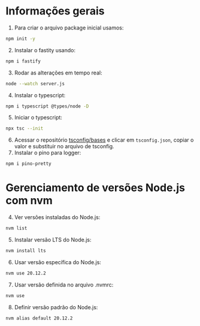 # Informações gerais
1. Para criar o arquivo package inicial usamos:
```bash
npm init -y
````
2. Instalar o fastity usando:
```bash
npm i fastify
````
3. Rodar as alterações em tempo real:
```bash
node --watch server.js
````
4. Instalar o typescript:
```bash
npm i typescript @types/node -D
````
5. Iniciar o typescript:
```bash
npx tsc --init
````
6. Acessar o repositório [tsconfig/bases](https://github.com/tsconfig/bases?tab=readme-ov-file#node-22-tsconfigjson) e clicar em `tsconfig.json`, copiar o valor e substituir no arquivo de tsconfig.
7. Instalar o pino para logger:
```bash
npm i pino-pretty
````

# Gerenciamento de versões Node.js com nvm
4. Ver versões instaladas do Node.js:
```bash
nvm list
````
5. Instalar versão LTS do Node.js:
```bash
nvm install lts
````
6. Usar versão específica do Node.js:
```bash
nvm use 20.12.2
````
7. Usar versão definida no arquivo .nvmrc:
```bash
nvm use
````
8. Definir versão padrão do Node.js:
```bash
nvm alias default 20.12.2
````
